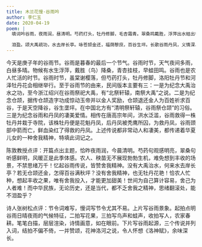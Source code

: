 ```yaml
---
title: 木兰花慢·谷雨吟
author: 李仁玉
date: 2020-04-19
poem: |
  填词吟谷雨，夜雨润，昼清明。芍药打头，牡丹修脚，毛杏霜青。翠桑鸣戴胜，浮萍出水蛙出行。风暖秧苗正绿，农人耕种田町。

  泪盈。颂大禹疏功，水去岸长亭。咏苍颉金还，福荫黎庶，百谷生坪。长歌谷雨丹凤，义情深、碧血染魁英。禹颉千年节祭，花神河洛相迎！
---
```


今天是庚子年的谷雨节。谷雨是暮春的最后一个节气。谷雨时节，天气夜间多雨，白昼多晴。物候有水生浮萍，戴胜（鸟）降桑，青杏挂枝，早蛙田鸣。谷雨也是农人忙活的时节。谷雨时节，虽棠谢樱落，但芍药打头，牡丹修脚，洛阳牡丹节和河泽牡丹花会相继举行。至于谷雨节的由来，民间版本主要有三：一是为纪念大禹治水之功，至今浙江绍兴在谷雨祭祀大禹，有“北祭轩辕，南祭大禹”之说。二是为纪念仓颉，据传仓颉造字功成惊动玉帝并以金人奖励，仓颉退还金人为百姓祈求百谷，于是天空降谷，谷生垄坪。在中国北方有“清明祭轩辕，谷雨祭仓颉”的习俗。三是为纪念谷雨和丹凤的凄美爱情。相传在唐高宗年间，洪水泛滥，谷雨救得一株牡丹并栽于寺院，该株牡丹便是花魁丹凤，后丹凤被秃鹰所囚，为救丹凤，谷雨颈部中箭而亡，鲜血染红了得救的丹凤。上述传说都非常动人和凄美，都传递着华夏儿女的一种舍我精神，特填此词记之。

陈敦教授点评：开篇点出主题，恰昨夜雨润，今晨清明。芍药句观感明亮，翠桑句听感鲜明，风暖正是此季体感。农人、秧苗无不展现勃勃生机，难免想到丰收的场景，不禁思绪万千！忆起谷雨传说，皆赞舍我精神。没有大禹治水，何来水去岸长亭？若无仓颉还金，怎得百谷满秋坪？没有舍我精神，也无牡丹花艳！恰农人忙种，想起丰收之果，唯有舍我投入，才能更加甜美！世间为自己算计容易，舍己为人者难！而中华民族，无论历史，还是当代，都不乏舍我之精神，思绪翻滚处，能不泪盈乎？

诗人张树松点评：节令词难写，慢词写节令尤其不易。上片写谷雨景象。起拍点明谷雨日晴夜雨的气候特征，二拍写花果，三拍写鸟声和蛙声，收拍写人，农家春耕。笔笔白描，层层渲染，诗情画意，如在眼前。下片写谷雨起源，三个传说并列入词，结拍不偏不倚，一并赞颂，花神洛河之说，令人怀想《洛神赋》，余味深长。
